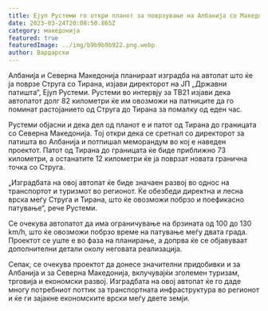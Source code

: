 ```yaml
---
title: Ејуп Рустеми го откри планот за поврзување на Албанија со Македонија
date: 2023-03-24T20:08:50.865Z
category: македонија
featured: true
featuredImage: ../img/b9b9b9b922.png.webp
author: Вардарски
---
```


Албанија и Северна Македонија планираат изградба на автопат што ќе ја поврзе Струга со Тирана, изјави директорот на ЈП „Државни патишта“, Ејуп Рустеми. Рустеми во интервју за ТВ21 изјави дека автопатот долг 82 километри ќе им овозможи на патниците да го поминат растојанието од Струга до Тирана за помалку од еден час.

Рустеми објасни и дека дел од планот е и патот од Тирана до границата со Северна Македонија. Тој откри дека се сретнал со директорот за патишта во Албанија и потпишал меморандум во кој е наведен проектот. Патот од Тирана до границата ќе биде приближно 73 километри, а останатите 12 километри ќе ја поврзат новата гранична точка со Струга.

„Изградбата на овој автопат ќе биде значаен развој во однос на транспортот и туризмот во регионот. Ќе обезбеди директна и лесна врска меѓу Струга и Тирана, што ќе овозможи побрзо и поефикасно патување“, рече Рустеми.

Се очекува автопатот да има ограничување на брзината од 100 до 130 km/h, што ќе овозможи побрзо време на патување меѓу двата града. Проектот се уште е во фаза на планирање, а допрва ќе се објавуваат дополнителни детали околу неговата реализација.

Сепак, се очекува проектот да донесе значителни придобивки и за Албанија и за Северна Македонија, вклучувајќи зголемен туризам, трговија и економски развој. Изградбата на овој автопат ќе го даде многу потребниот поттик за транспортната инфраструктура во регионот и ќе ги зајакне економските врски меѓу двете земји.
